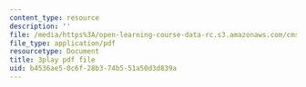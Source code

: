 ```yaml
---
content_type: resource
description: ''
file: /media/https%3A/open-learning-course-data-rc.s3.amazonaws.com/cms-608-game-design-spring-2014/b4536ae50c6f28b374b551a50d3d839a_1506661.pdf
file_type: application/pdf
resourcetype: Document
title: 3play pdf file
uid: b4536ae5-0c6f-28b3-74b5-51a50d3d839a
---
```

